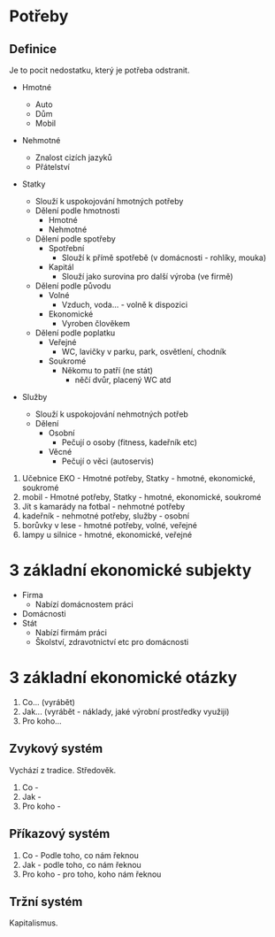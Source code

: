 # Potřeby
## Definice
Je to pocit nedostatku, který je potřeba odstranit.
- Hmotné
	- Auto
	- Dům
	- Mobil
- Nehmotné
	- Znalost cizích jazyků
	- Přátelství

- Statky
	- Slouží k uspokojování hmotných potřeby
	- Dělení podle hmotnosti
		- Hmotné
		- Nehmotné
	- Dělení podle spotřeby
		- Spotřební
			- Slouží k přímě spotřebě (v domácnosti - rohlíky, mouka)
		- Kapitál
			- Slouží jako surovina pro další výroba (ve firmě)
	- Dělení podle původu
		- Volné
			- Vzduch, voda... - volně k dispozici
		- Ekonomické
			- Vyroben člověkem
	- Dělení podle poplatku
		- Veřejné
			- WC, lavičky v parku, park, osvětlení, chodník
		- Soukromé
			- Někomu to patří (ne stát)
				- něčí dvůr, placený WC atd
- Služby
	- Slouží k uspokojování nehmotných potřeb
	- Dělení
		- Osobní
			- Pečují o osoby (fitness, kadeřník etc)
		- Věcné
			- Pečují o věci (autoservis)

1. Učebnice EKO - Hmotné potřeby, Statky - hmotné, ekonomické, soukromé
2. mobil - Hmotné potřeby, Statky - hmotné, ekonomické, soukromé
3. Jít s kamarády na fotbal - nehmotné potřeby
4. kadeřník - nehmotné potřeby, služby - osobní
5. borůvky v lese - hmotné potřeby, volné, veřejné
6. lampy u silnice - hmotné, ekonomické, veřejné
# 3 základní ekonomické subjekty
- Firma
	- Nabízí domácnostem práci
- Domácnosti
- Stát
	- Nabízí firmám práci
	- Školství, zdravotnictví etc pro domácnosti

# 3 základní ekonomické otázky
1. Co... (vyrábět)
2. Jak... (vyrábět - náklady, jaké výrobní prostředky využiji)
3. Pro koho...

## Zvykový systém
Vychází z tradice. Středověk.
1. Co - 
2. Jak - 
3. Pro koho - 
## Příkazový systém
1. Co - Podle toho, co nám řeknou
2. Jak - podle toho, co nám řeknou
3. Pro koho - pro toho, koho nám řeknou

## Tržní systém
Kapitalismus.